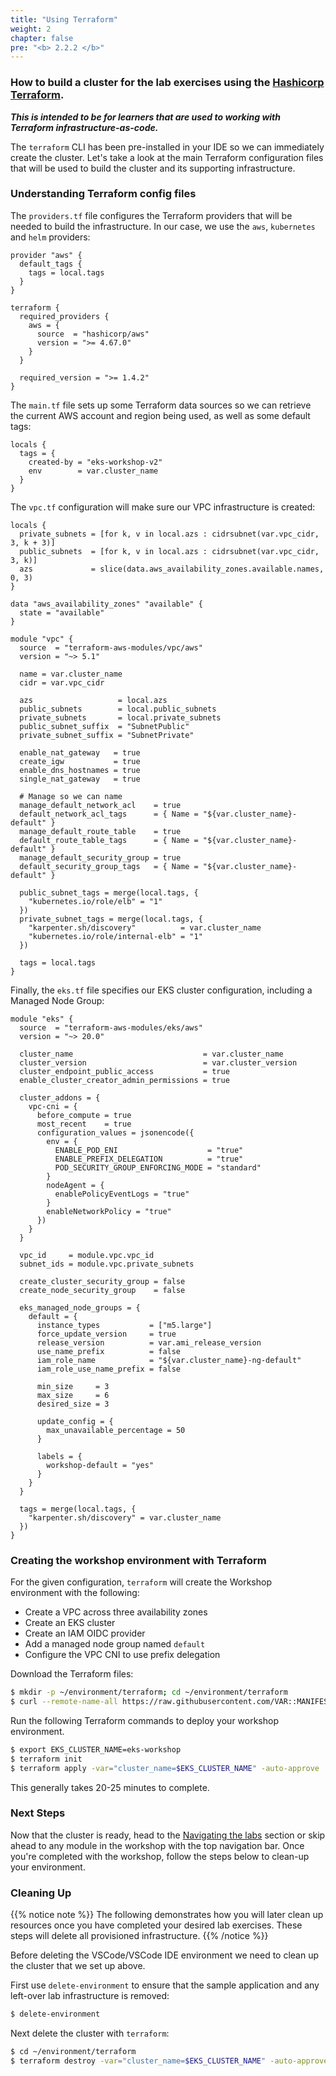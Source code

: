 ```yaml
---
title: "Using Terraform"
weight: 2
chapter: false
pre: "<b> 2.2.2 </b>"
---
```


### How to build a cluster for the lab exercises using the [Hashicorp Terraform](https://developer.hashicorp.com/terraform).

**_This is intended to be for learners that are used to working with Terraform infrastructure-as-code._**

The `terraform` CLI has been pre-installed in your IDE so we can immediately create the cluster. Let's take a look at the main Terraform configuration files that will be used to build the cluster and its supporting infrastructure.

### Understanding Terraform config files

The `providers.tf` file configures the Terraform providers that will be needed to build the infrastructure. In our case, we use the `aws`, `kubernetes` and `helm` providers:

```
provider "aws" {
  default_tags {
    tags = local.tags
  }
}

terraform {
  required_providers {
    aws = {
      source  = "hashicorp/aws"
      version = ">= 4.67.0"
    }
  }

  required_version = ">= 1.4.2"
}
```

The `main.tf` file sets up some Terraform data sources so we can retrieve the current AWS account and region being used, as well as some default tags:

```
locals {
  tags = {
    created-by = "eks-workshop-v2"
    env        = var.cluster_name
  }
}
```

The `vpc.tf` configuration will make sure our VPC infrastructure is created:

```
locals {
  private_subnets = [for k, v in local.azs : cidrsubnet(var.vpc_cidr, 3, k + 3)]
  public_subnets  = [for k, v in local.azs : cidrsubnet(var.vpc_cidr, 3, k)]
  azs             = slice(data.aws_availability_zones.available.names, 0, 3)
}

data "aws_availability_zones" "available" {
  state = "available"
}

module "vpc" {
  source  = "terraform-aws-modules/vpc/aws"
  version = "~> 5.1"

  name = var.cluster_name
  cidr = var.vpc_cidr

  azs                   = local.azs
  public_subnets        = local.public_subnets
  private_subnets       = local.private_subnets
  public_subnet_suffix  = "SubnetPublic"
  private_subnet_suffix = "SubnetPrivate"

  enable_nat_gateway   = true
  create_igw           = true
  enable_dns_hostnames = true
  single_nat_gateway   = true

  # Manage so we can name
  manage_default_network_acl    = true
  default_network_acl_tags      = { Name = "${var.cluster_name}-default" }
  manage_default_route_table    = true
  default_route_table_tags      = { Name = "${var.cluster_name}-default" }
  manage_default_security_group = true
  default_security_group_tags   = { Name = "${var.cluster_name}-default" }

  public_subnet_tags = merge(local.tags, {
    "kubernetes.io/role/elb" = "1"
  })
  private_subnet_tags = merge(local.tags, {
    "karpenter.sh/discovery"          = var.cluster_name
    "kubernetes.io/role/internal-elb" = "1"
  })

  tags = local.tags
}
```

Finally, the `eks.tf` file specifies our EKS cluster configuration, including a Managed Node Group:

```
module "eks" {
  source  = "terraform-aws-modules/eks/aws"
  version = "~> 20.0"

  cluster_name                             = var.cluster_name
  cluster_version                          = var.cluster_version
  cluster_endpoint_public_access           = true
  enable_cluster_creator_admin_permissions = true

  cluster_addons = {
    vpc-cni = {
      before_compute = true
      most_recent    = true
      configuration_values = jsonencode({
        env = {
          ENABLE_POD_ENI                    = "true"
          ENABLE_PREFIX_DELEGATION          = "true"
          POD_SECURITY_GROUP_ENFORCING_MODE = "standard"
        }
        nodeAgent = {
          enablePolicyEventLogs = "true"
        }
        enableNetworkPolicy = "true"
      })
    }
  }

  vpc_id     = module.vpc.vpc_id
  subnet_ids = module.vpc.private_subnets

  create_cluster_security_group = false
  create_node_security_group    = false

  eks_managed_node_groups = {
    default = {
      instance_types           = ["m5.large"]
      force_update_version     = true
      release_version          = var.ami_release_version
      use_name_prefix          = false
      iam_role_name            = "${var.cluster_name}-ng-default"
      iam_role_use_name_prefix = false

      min_size     = 3
      max_size     = 6
      desired_size = 3

      update_config = {
        max_unavailable_percentage = 50
      }

      labels = {
        workshop-default = "yes"
      }
    }
  }

  tags = merge(local.tags, {
    "karpenter.sh/discovery" = var.cluster_name
  })
}
```

### Creating the workshop environment with Terraform

For the given configuration, `terraform` will create the Workshop environment with the following:

- Create a VPC across three availability zones
- Create an EKS cluster
- Create an IAM OIDC provider
- Add a managed node group named `default`
- Configure the VPC CNI to use prefix delegation

Download the Terraform files:

```bash
$ mkdir -p ~/environment/terraform; cd ~/environment/terraform
$ curl --remote-name-all https://raw.githubusercontent.com/VAR::MANIFESTS_OWNER/VAR::MANIFESTS_REPOSITORY/VAR::MANIFESTS_REF/cluster/terraform/{main.tf,variables.tf,providers.tf,vpc.tf,eks.tf}
```

Run the following Terraform commands to deploy your workshop environment.

```bash
$ export EKS_CLUSTER_NAME=eks-workshop
$ terraform init
$ terraform apply -var="cluster_name=$EKS_CLUSTER_NAME" -auto-approve
```

This generally takes 20-25 minutes to complete.

### Next Steps

Now that the cluster is ready, head to the [Navigating the labs](/docs/introduction/navigating-labs) section or skip ahead to any module in the workshop with the top navigation bar. Once you're completed with the workshop, follow the steps below to clean-up your environment.

### Cleaning Up

{{% notice note %}}
The following demonstrates how you will later clean up resources once you have completed your desired lab exercises. These steps will delete all provisioned infrastructure.
{{% /notice %}}

Before deleting the VSCode/VSCode IDE environment we need to clean up the cluster that we set up above.

First use `delete-environment` to ensure that the sample application and any left-over lab infrastructure is removed:

```bash
$ delete-environment
```

Next delete the cluster with `terraform`:

```bash
$ cd ~/environment/terraform
$ terraform destroy -var="cluster_name=$EKS_CLUSTER_NAME" -auto-approve
```